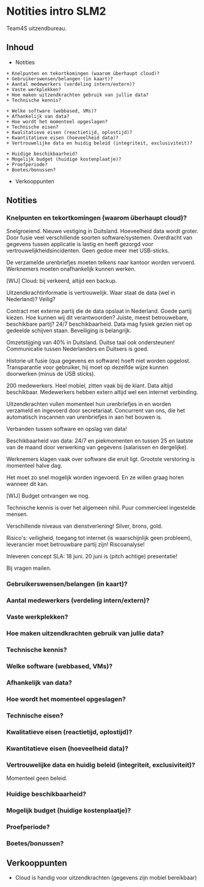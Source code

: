 # Notities intro SLM2

Team4S uitzendbureau.

## Inhoud

- Notities
<!-- Medewerkers -->
	+ Knelpunten en tekortkomingen (waarom überhaupt cloud)?
	+ Gebruikerswensen/belangen (in kaart)?
	+ Aantal medewerkers (verdeling intern/extern)?
	+ Vaste werkplekken?
	+ Hoe maken uitzendkrachten gebruik van jullie data?
	+ Technische kennis?
<!-- Data -->
	+ Welke software (webbased, VMs)?
	+ Afhankelijk van data?
	+ Hoe wordt het momenteel opgeslagen?
	+ Technische eisen?
	+ Kwalitatieve eisen (reactietijd, oplostijd)?
	+ Kwantitatieve eisen (hoeveelheid data)?
	+ Vertrouwelijke data en huidig beleid (integriteit, exclusiviteit)?
<!-- Overig -->
	+ Huidige beschikbaarheid?
	+ Mogelijk budget (huidige kostenplaatje)?
	+ Proefperiode?
	+ Boetes/bonussen?
- Verkooppunten

## Notities

### Knelpunten en tekortkomingen (waarom überhaupt cloud)?

Snelgroeiend. Nieuwe vestiging in Duitsland. Hoeveelheid data wordt groter. Door fusie veel verschillende soorten software/systemen. Overdracht van gegevens tussen applicatie is lastig en heeft gezorgd voor vertrouwelijkheidsincidenten. Geen gedoe meer met USB-sticks.

De verzamelde urenbriefjes moeten telkens naar kantoor worden vervoerd. Werknemers moeten onafhankelijk kunnen werken.

[WIJ] Cloud: bij verkeerd, altijd een backup.

Uitzendkrachtinformatie is vertrouwelijk. Waar staat de data (wel in Nederland)? Veilig?

Contract met externe partij die de data opslaat in Nederland. Goede partij kiezen. Hoe kunnen wij dit verantwoorden? Juiste, meest betrouwebare, beschikbare partij? 24/7 beschikbaarheid. Data mag fysiek gezien niet op gedeelde schijven staan. Beveiliging is belangrijk.

Omzetstijging van 40% in Duitsland. Duitse taal ook ondersteunen! Communicatie tussen Nederlanders en Duitsers is goed.

Historie uit fusie (qua gegevens en software) hoeft niet worden opgelost. Transparantie voor gebruiker, hij moet op dezelfde wijze kunnen doorwerken (minus de USB sticks).

200 medewerkers. Heel mobiel, zitten vaak bij de klant. Data altijd beschikbaar. Medewerkers hebben extern altijd wel een internet verbinding.

Uitzendkrachten vullen momenteel hun urenbriefjes in en worden verzameld en ingevoerd door secretariaat. Concurrent van ons, die het automatisch inscannen van urenbriefjes in aan het bouwen is.

Verbanden tussen software en opslag van data!

Beschikbaarheid van data: 24/7 en piekmomenten en tussen 25 en laatste van de maand door verwerking van gegevens (salarissen en dergelijke).

Werknemers klagen vaak over software die eruit ligt. Grootste verstoring is momenteel halve dag.

Het moet zo snel mogelijk worden ingevoerd. En ze willen graag horen wanneer dit kan.

[WIJ] Budget ontvangen we nog.

Technische kennis is over het algemeen nihil. Puur commercieel ingestelde mensen.

Verschillende niveaus van dienstverlening! Silver, brons, gold.

Risico's: veiligheid, toegang tot internet (is waarschijnlijk geen probleem), leverancier moet betrouwbare partij zijn! Riscoanalyse!

Inleveren concept SLA: 18 juni. 20 juni is (pitch achtige) presentatie!

Bij vragen mailen.

### Gebruikerswensen/belangen (in kaart)?
### Aantal medewerkers (verdeling intern/extern)?
### Vaste werkplekken?
### Hoe maken uitzendkrachten gebruik van jullie data?
### Technische kennis?

### Welke software (webbased, VMs)?
### Afhankelijk van data?
### Hoe wordt het momenteel opgeslagen?
### Technische eisen?
### Kwalitatieve eisen (reactietijd, oplostijd)?
### Kwantitatieve eisen (hoeveelheid data)?
### Vertrouwelijke data en huidig beleid (integriteit, exclusiviteit)?

Momenteel geen beleid. 

### Huidige beschikbaarheid?
### Mogelijk budget (huidige kostenplaatje)?

### Proefperiode?
### Boetes/bonussen?

## Verkooppunten

- Cloud is handig voor uitzendkrachten (gegevens zijn mobiel bereikbaar)
